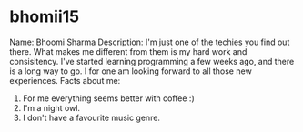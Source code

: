 # bhomii15
Name: Bhoomi Sharma
Description: I'm just one of the techies you find out there. What makes me different from them is my hard work and consisitency. I've started learning programming a few weeks ago,
and there is a long way to go. I for one am looking forward to all those new experiences.
Facts about me:
1. For me everything seems better with coffee :)
2. I'm a night owl.
3. I don't have a favourite music genre.
